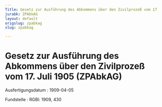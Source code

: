 ```yaml
---
Title: Gesetz zur Ausführung des Abkommens über den Zivilprozeß vom 17. Juli 1905
jurabk: ZPAbkAG
layout: default
origslug: zpabkag
slug: zpabkag

---
```


# Gesetz zur Ausführung des Abkommens über den Zivilprozeß vom 17. Juli 1905 (ZPAbkAG)

Ausfertigungsdatum
:   1909-04-05

Fundstelle
:   RGBl: 1909, 430

